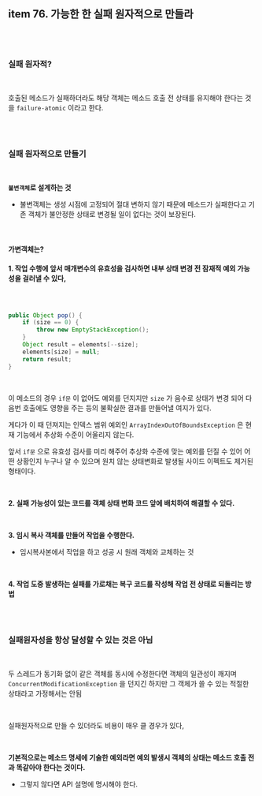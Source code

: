 

## item 76. 가능한 한 실패 원자적으로 만들라

<br>

<br>

### 실패 원자적?

<br>

호출된 메소드가 실패하더라도 해당 객체는 메소드 호출 전 상태를 유지해야 한다는 것을 `failure-atomic` 이라고 한다.

<br>

<br>

### 실패 원자적으로 만들기

<br>

**`불변객체`로 설계하는 것**

- 불변객체는 생성 시점에 고정되어 절대 변하지 않기 때문에 메소드가 실패한다고 기존 객체가 불안정한 상태로 변경될 일이 없다는 것이 보장된다.


<br>

#### 가변객체는?

**1. 작업 수행에 앞서 매개변수의 유효성을 검사하면 내부 상태 변경 전 잠재적 예외 가능성을 걸러낼 수 있다,**

<br>

```java

public Object pop() {
    if (size == 0) {
        throw new EmptyStackException();
    }
    Object result = elements[--size];
    elements[size] = null;
    return result;
}

```

<br>

이 메소드의 경우 `if문` 이 없어도 예외를 던지지만 `size` 가 음수로 상태가 변경 되어 다음번 호출에도 영향을 주는 등의 불확실한 결과를 만들어낼 여지가 있다.

게다가 이 때 던져지는 인덱스 범위 예외인 `ArrayIndexOutOfBoundsException` 은 현재 기능에서 추상화 수준이 어울리지 않는다.

앞서 `if문` 으로 유효성 검사를 미리 해주어 추상화 수준에 맞는 예외를 던질 수 있어 어떤 상황인지 누구나 알 수 있으며 원치 않는 상태변화로 발생될 사이드 이펙트도 제거된 형태이다.


<br>


**2. 실패 가능성이 있는 코드를 객체 상태 변화 코드 앞에 배치하여 해결할 수 있다.**

<br>

**3. 임시 복사 객체를 만들어 작업을 수행한다.**

- 임시복사본에서 작업을 하고 성공 시 원래 객체와 교체하는 것

<br>

**4. 작업 도중 발생하는 실패를 가로채는 복구 코드를 작성해 작업 전 상태로 되돌리는 방법**

<br>

<br>

### 실패원자성을 항상 달성할 수 있는 것은 아님

<br>

두 스레드가 동기화 없이 같은 객체를 동시에 수정한다면 객체의 일관성이 깨지며 `ConcurrentModificationException` 을 던지긴 하지만 그 객체가 쓸 수 있는 적절한 상태라고 가정해서는 안됨

<br>

실패원자적으로 만들 수 있더라도 비용이 매우 클 경우가 있다,

<br>

**기본적으로는 메소드 명세에 기술한 예외라면 예외 발생시 객체의 상태는 메소드 호출 전과 똑같아야 한다는 것이다.**

- 그렇지 않다면 API 설명에 명시해야 한다.

